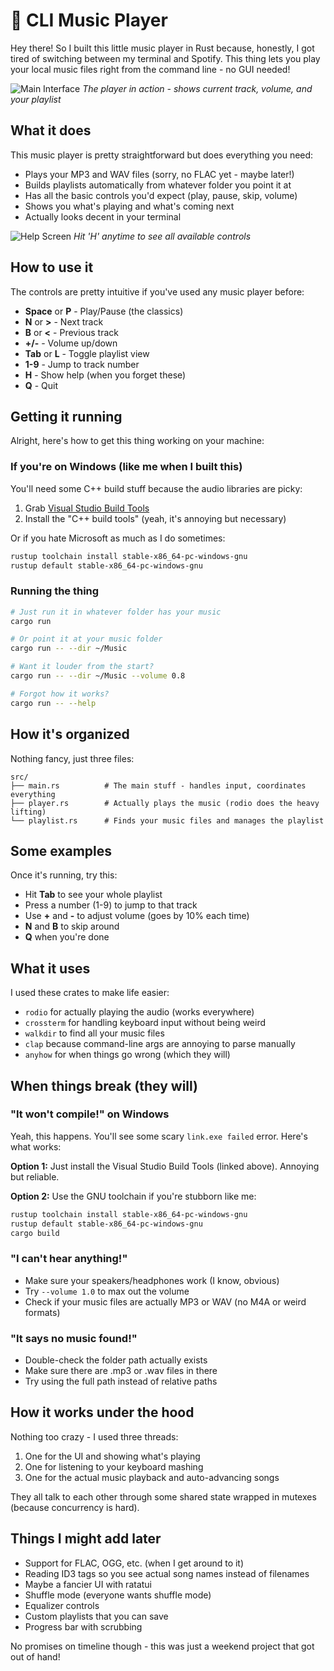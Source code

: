 # 🎵 CLI Music Player 

Hey there! So I built this little music player in Rust because, honestly, I got tired of switching between my terminal and Spotify. This thing lets you play your local music files right from the command line - no GUI needed!

![Main Interface](screenshot1.png)
*The player in action - shows current track, volume, and your playlist*

## What it does

This music player is pretty straightforward but does everything you need:
- Plays your MP3 and WAV files (sorry, no FLAC yet - maybe later!)
- Builds playlists automatically from whatever folder you point it at
- Has all the basic controls you'd expect (play, pause, skip, volume)
- Shows you what's playing and what's coming next
- Actually looks decent in your terminal

![Help Screen](screenshot2.png)
*Hit 'H' anytime to see all available controls*

## How to use it

The controls are pretty intuitive if you've used any music player before:

- **Space** or **P** - Play/Pause (the classics)
- **N** or **>** - Next track
- **B** or **<** - Previous track  
- **+/-** - Volume up/down
- **Tab** or **L** - Toggle playlist view
- **1-9** - Jump to track number
- **H** - Show help (when you forget these)
- **Q** - Quit

## Getting it running

Alright, here's how to get this thing working on your machine:

### If you're on Windows (like me when I built this)

You'll need some C++ build stuff because the audio libraries are picky:
1. Grab [Visual Studio Build Tools](https://visualstudio.microsoft.com/downloads/#build-tools-for-visual-studio-2022)
2. Install the "C++ build tools" (yeah, it's annoying but necessary)

Or if you hate Microsoft as much as I do sometimes:
```bash
rustup toolchain install stable-x86_64-pc-windows-gnu
rustup default stable-x86_64-pc-windows-gnu
```

### Running the thing

```bash
# Just run it in whatever folder has your music
cargo run

# Or point it at your music folder
cargo run -- --dir ~/Music

# Want it louder from the start?
cargo run -- --dir ~/Music --volume 0.8

# Forgot how it works?
cargo run -- --help
```

## How it's organized

Nothing fancy, just three files:
```
src/
├── main.rs          # The main stuff - handles input, coordinates everything
├── player.rs        # Actually plays the music (rodio does the heavy lifting)
└── playlist.rs      # Finds your music files and manages the playlist
```

## Some examples

Once it's running, try this:
- Hit **Tab** to see your whole playlist 
- Press a number (1-9) to jump to that track
- Use **+** and **-** to adjust volume (goes by 10% each time)
- **N** and **B** to skip around
- **Q** when you're done

## What it uses

I used these crates to make life easier:
- `rodio` for actually playing the audio (works everywhere)
- `crossterm` for handling keyboard input without being weird
- `walkdir` to find all your music files
- `clap` because command-line args are annoying to parse manually
- `anyhow` for when things go wrong (which they will)

## When things break (they will)

### "It won't compile!" on Windows

Yeah, this happens. You'll see some scary `link.exe failed` error. Here's what works:

**Option 1:** Just install the Visual Studio Build Tools (linked above). Annoying but reliable.

**Option 2:** Use the GNU toolchain if you're stubborn like me:
```bash
rustup toolchain install stable-x86_64-pc-windows-gnu
rustup default stable-x86_64-pc-windows-gnu
cargo build
```

### "I can't hear anything!"

- Make sure your speakers/headphones work (I know, obvious)
- Try `--volume 1.0` to max out the volume  
- Check if your music files are actually MP3 or WAV (no M4A or weird formats)

### "It says no music found!"

- Double-check the folder path actually exists
- Make sure there are .mp3 or .wav files in there
- Try using the full path instead of relative paths

## How it works under the hood

Nothing too crazy - I used three threads:
1. One for the UI and showing what's playing
2. One for listening to your keyboard mashing
3. One for the actual music playback and auto-advancing songs

They all talk to each other through some shared state wrapped in mutexes (because concurrency is hard).

## Things I might add later

- Support for FLAC, OGG, etc. (when I get around to it)
- Reading ID3 tags so you see actual song names instead of filenames
- Maybe a fancier UI with ratatui
- Shuffle mode (everyone wants shuffle mode)
- Equalizer controls
- Custom playlists that you can save
- Progress bar with scrubbing

No promises on timeline though - this was just a weekend project that got out of hand!


